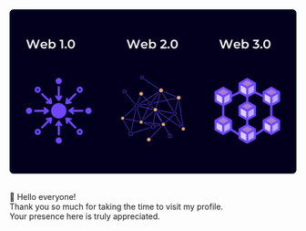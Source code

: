 <div style="margin-bottom: 32px; display: flex; justify-content: center;">
  <img src="/assets/banner.png" width="100%">
</div>

<p style="margin-bottom: 32px;">
👋 Hello everyone! <br/>
Thank you so much for taking the time to visit my profile.<br/>
Your presence here is truly appreciated.
</p>